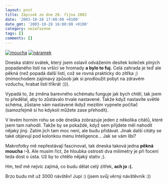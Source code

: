 ```yaml
---
layout: post
title: Zápisek ze dne 28. října 2003
date: '2003-10-28 17:00:00 +0100'
date_gmt: '2003-10-28 16:00:00 +0100'
category: nezařazené
tags: []
comments: []
---
```

<div >  <a href="%base_url%/assets/old-images/moucha.jpg"><img alt="moucha" src="%base_url%/assets/old-images/moucha.jpg"></a>  <a href="%base_url%/assets/old-images/naramek.jpg"><img alt="náramek" src="%base_url%/assets/old-images/naramek.jpg"></a>  </div>
<p>Dneska státní svátek, který jsem oslavil odvážením desítek koleček plných popadaného listí  na vršící se hromady <strong>a bylo to fuj.</strong> Celá zahrada je teď ale pěkná (než popadá další  listí, což se rovná prakticky do zítřka ;)(mimochodem zajímavý způsob jak si prodloužit pobyt  na zdravém vzduchu, hrabat listí třikrát :))).</p>
<p>Vypadá to, že změna barevného schématu funguje jak bych chtěl, tak jsem to předělal, aby  to zůstávalo trvale nastavené. Takže když nastavíte světlé schéma, zůstane vám nastavené ikdyž mezitím  vypnete počítač (samozřejmě si ho kdykoli můžete zase přehodit). </p>
<p>V levém horním rohu se ode dneška zobrazuje jeden z několika citátů, které jsem tam nahodil.  Takže by se pokaždé, když sem přijdete měl nahodit nějaký jiný. Zatím jich tam moc není, ale budu  přidávat. Jinak další citáty se také objevují pod kolonkou menu Inteligence... Jak se vám líbí?</p>
<p>Makrofotky mě nepřestávají fascinovat, tak dneska taková jedna <strong>pěkná moucha :-).</strong> Ale musím říct, že hloubka  ostrosti dva milimetry je při focení teda dost o ústa. Už by to chtělo nějaký stativ ;).</p>
<p>Hm, teď mě nejvíc zajímá, co budu dělat celý zítřek, <strong>ach jo :(.</strong></p>
<p>Brzo budu mít už 3000 návštěv! Jupí :) (jsem svůj věrný návštěvník :))</p>
